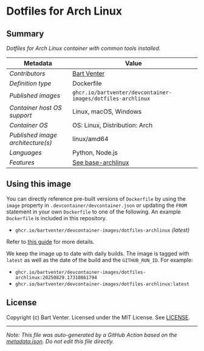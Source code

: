 # Dotfiles for Arch Linux

## Summary

*Dotfiles for Arch Linux container with common tools installed.*

| Metadata | Value |
|----------|-------|
| *Contributors* | [Bart Venter](https://github.com/bartventer) |
| *Definition type* | Dockerfile |
| *Published images* | `ghcr.io/bartventer/devcontainer-images/dotfiles-archlinux` |
| *Container host OS support* | Linux, macOS, Windows |
| *Container OS* | OS: Linux, Distribution: Arch |
| *Published image architecture(s)* | linux/amd64 |
| *Languages* | Python, Node.js |
| *Features* | [See base-archlinux](https://github.com/bartventer/devcontainer-images/blob/master/src/base-archlinux/README.md) |


## Using this image

You can directly reference pre-built versions of `Dockerfile` by using the `image` property in `.devcontainer/devcontainer.json` or updating the `FROM` statement in your own  `Dockerfile` to one of the following. An example `Dockerfile` is included in this repository.

- `ghcr.io/bartventer/devcontainer-images/dotfiles-archlinux` *(latest)*

Refer to [this guide](https://containers.dev/guide/dockerfile) for more details.

We keep the image up to date with daily builds. The image is tagged with `latest` as well as the date of the build and the `GITHUB_RUN_ID`. For example:

- `ghcr.io/bartventer/devcontainer-images/dotfiles-archlinux:20250829.17310861794`
- `ghcr.io/bartventer/devcontainer-images/dotfiles-archlinux:latest`


## License

Copyright (c) Bart Venter.
Licensed under the MIT License. See [LICENSE](https://github.com/bartventer/devcontainer-images/blob/main/LICENSE).

---

_Note: This file was auto-generated by a GitHub Action based on the [metadata.json](./metadata.json). Do not edit this file directly._
